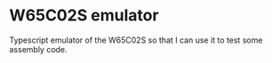 # W65C02S emulator

Typescript emulator of the W65C02S so that I can use it to test some assembly code.